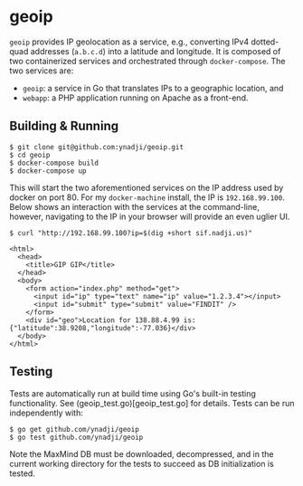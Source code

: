 # geoip

`geoip` provides IP geolocation as a service, e.g., converting IPv4 dotted-quad
addresses (`a.b.c.d`) into a latitude and longitude. It is composed of two
containerized services and orchestrated through `docker-compose`. The two services are:

* `geoip`: a service in Go that translates IPs to a geographic location, and
* `webapp`: a PHP application running on Apache as a front-end.

## Building & Running

```
$ git clone git@github.com:ynadji/geoip.git
$ cd geoip
$ docker-compose build
$ docker-compose up
```

This will start the two aforementioned services on the IP address used by docker
on port 80. For my `docker-machine` install, the IP is `192.168.99.100`. Below
shows an interaction with the services at the command-line, however, navigating
to the IP in your browser will provide an even uglier UI.

```
$ curl "http://192.168.99.100?ip=$(dig +short sif.nadji.us)"

<html>
  <head>
    <title>GIP GIP</title>
  </head>
  <body>
    <form action="index.php" method="get">
      <input id="ip" type="text" name="ip" value="1.2.3.4"></input>
      <input id="submit" type="submit" value="FINDIT" />
    </form>
    <div id="geo">Location for 138.88.4.99 is: {"latitude":38.9208,"longitude":-77.036}</div>
  </body>
</html>
```

## Testing

Tests are automatically run at build time using Go's built-in testing
functionality. See (geoip_test.go)[geoip_test.go] for details. Tests can be run
independently with:

```
$ go get github.com/ynadji/geoip
$ go test github.com/ynadji/geoip
```

Note the MaxMind DB must be downloaded, decompressed, and in the current working
directory for the tests to succeed as DB initialization is tested.
